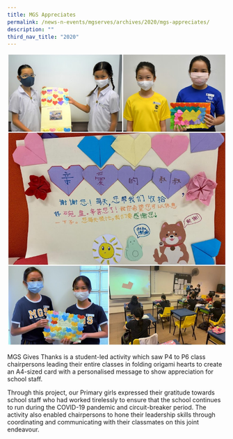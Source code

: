 ```yaml
---
title: MGS Appreciates
permalink: /news-n-events/mgserves/archives/2020/mgs-appreciates/
description: ""
third_nav_title: "2020"
---
```

![](/images/200707%20MGS%20Appreciates.jpg)

MGS Gives Thanks is a student-led activity which saw P4 to P6 class chairpersons leading their entire classes in folding origami hearts to create an A4-sized card with a personalised message to show appreciation for school staff.    

  

Through this project, our Primary girls expressed their gratitude towards school staff who had worked tirelessly to ensure that the school continues to run during the COVID-19 pandemic and circuit-breaker period. The activity also enabled chairpersons to hone their leadership skills through coordinating and communicating with their classmates on this joint endeavour.

